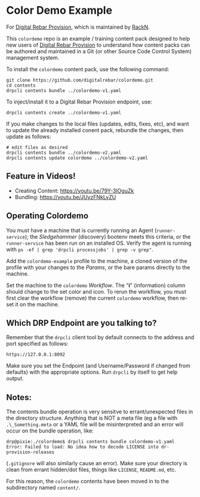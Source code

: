 # Color Demo Example

For [Digital Rebar Provision](http://rebar.digital), which is maintained by
[RackN](https://rackn.com).

This `colordemo` repo is an example / training content pack designed to help
new users of [Digital Rebar Provision](http://rebar.digital) to understand how
content packs can be authored and maintained in a Git (or other Source Code
Control System) management system.

To install the `colordemo` content pack, use the following command:

```shell
git clone https://github.com/digitalrebar/colordemo.git
cd contents
drpcli contents bundle ../colordemo-v1.yaml
```

To inject/install it to a Digital Rebar Provision endpoint, use:

```shell
drpcli contents create ../colordemo-v1.yaml
```

If you make changes to the local files (updates, edits, fixes, etc), and
want to update the already installed conent pack, rebundle the changes,
then update as follows:

```shell
# edit files as desired
drpcli contents bundle ../colordemo-v2.yaml
drpcli contents update colordemo ../colordemo-v2.yaml
```

## Feature in Videos!

* Creating Content: https://youtu.be/79Y-3IOguZk
* Bundling: https://youtu.be/JUyzFNkLyZU

## Operating Colordemo

You must have a machine that is currently running an Agent (`runner-service`);
the _Sledgehammer_ (discovery) bootenv meets this criteria, or the
`runner-service` has been run on an installed OS.  Verify the agent is running
with `ps -ef | grep 'drpcli processjobs' | grep -v grep"`.

Add the `colordemo-example` profile to the machine, a cloned version of the
profile with your changes to the _Params_, or the bare params directly to
the machine.

Set the machine to the `colordemo` _Workflow_.  The "**i**" (information) column
should change to the set color and icon.  To rerun the workflow, you must
first clear the workflow (remove) the current `colordemo` workflow, then
re-set it on the machine.

## Which DRP Endpoint are you talking to?

Remember that the `drpcli` client tool by default connects to the address
and port specified as follows:

  `https://127.0.0.1:8092`

Make sure you set the Endpoint (and Username/Password if changed from defaults)
with the appropriate options.  Run `drpcli` by itself to get help output.

## Notes:

The contents bundle operation is very sensitve to errant/unexpected files
in the directory structure.  Anything that is NOT a meta file (eg a file
with `.\_Something.meta` or a YAML file will be misinterpreted and an
error will occur on the bundle operation, like:

```shell
drp@pixie:./colordemo$ drpcli contents bundle colordemo-v1.yaml
Error: Failed to load: No idea how to decode LICENSE into dr-provision-releases
```

(`.gitignore` will also similarly cause an error).  Make sure your directory
is clean from errant hidden/dot files, things like `LICENSE`, `README.md`, etc.

For this reason, the `colordemo` contents have been moved in to the subdirectory
named `content/`.
